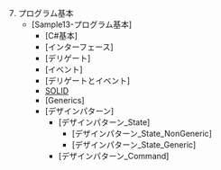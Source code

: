 7. プログラム基本
   - [Sample13-プログラム基本]
     + [C#基本]
     + [インターフェース]
     + [デリゲート]
     + [イベント]
     + [デリゲートとイベント]
     + [SOLID](https://docs.google.com/presentation/d/1AQHom6KNkfL_i8yaNO-AGiae9hwqkhe_pTkE7F3y5Go/edit#slide=id.g2b5527353c7_0_113)
     + [Generics]
     + [デザインパターン]
       - [デザインパターン_State]
         * [デザインパターン_State_NonGeneric]
         * [デザインパターン_State_Generic]
       - [デザインパターン_Command]